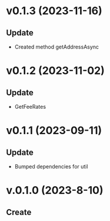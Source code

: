 # v0.1.3 (2023-11-16)

## Update

- Created method getAddressAsync

# v0.1.2 (2023-11-02)

## Update

- GetFeeRates

# v0.1.1 (2023-09-11)

## Update

- Bumped dependencies for util

# v.0.1.0 (2023-8-10)

## Create
